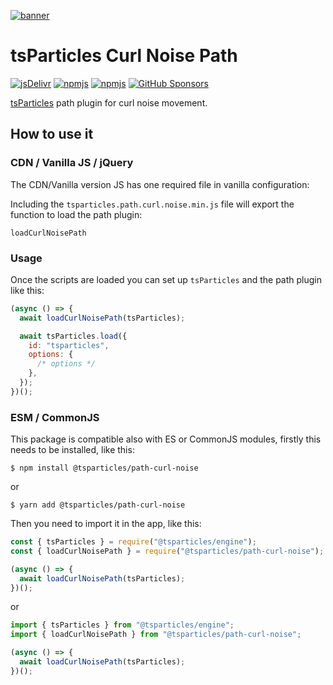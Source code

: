 [![banner](https://particles.js.org/images/banner3.png)](https://particles.js.org)

# tsParticles Curl Noise Path

[![jsDelivr](https://data.jsdelivr.com/v1/package/npm/@tsparticles/path-curl-noise/badge)](https://www.jsdelivr.com/package/npm/@tsparticles/path-curl-noise)
[![npmjs](https://badge.fury.io/js/@tsparticles/path-curl-noise.svg)](https://www.npmjs.com/package/@tsparticles/path-curl-noise)
[![npmjs](https://img.shields.io/npm/dt/@tsparticles/path-curl-noise)](https://www.npmjs.com/package/@tsparticles/path-curl-noise) [![GitHub Sponsors](https://img.shields.io/github/sponsors/matteobruni)](https://github.com/sponsors/matteobruni)

[tsParticles](https://github.com/tsparticles/tsparticles) path plugin for curl noise movement.

## How to use it

### CDN / Vanilla JS / jQuery

The CDN/Vanilla version JS has one required file in vanilla configuration:

Including the `tsparticles.path.curl.noise.min.js` file will export the function to load the path plugin:

```text
loadCurlNoisePath
```

### Usage

Once the scripts are loaded you can set up `tsParticles` and the path plugin like this:

```javascript
(async () => {
  await loadCurlNoisePath(tsParticles);

  await tsParticles.load({
    id: "tsparticles",
    options: {
      /* options */
    },
  });
})();
```

### ESM / CommonJS

This package is compatible also with ES or CommonJS modules, firstly this needs to be installed, like this:

```shell
$ npm install @tsparticles/path-curl-noise
```

or

```shell
$ yarn add @tsparticles/path-curl-noise
```

Then you need to import it in the app, like this:

```javascript
const { tsParticles } = require("@tsparticles/engine");
const { loadCurlNoisePath } = require("@tsparticles/path-curl-noise");

(async () => {
  await loadCurlNoisePath(tsParticles);
})();
```

or

```javascript
import { tsParticles } from "@tsparticles/engine";
import { loadCurlNoisePath } from "@tsparticles/path-curl-noise";

(async () => {
  await loadCurlNoisePath(tsParticles);
})();
```
